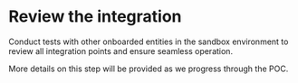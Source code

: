 # Review the integration

Conduct tests with other onboarded entities in the sandbox environment to review all integration points and ensure seamless operation.

More details on this step will be provided as we progress through the POC.
